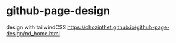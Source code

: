 # github-page-design

design with tailwindCSS
https://chozinthet.github.io/github-page-design/nd_home.html
